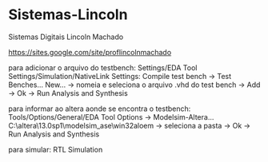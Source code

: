 # Sistemas-Lincoln
Sistemas Digitais Lincoln Machado

https://sites.google.com/site/proflincolnmachado

 para adicionar o arquivo do testbench: Settings/EDA Tool Settings/Simulation/NativeLink Settings: Compile test bench -> Test Benches...  New... -> nomeia e seleciona o arquivo .vhd do test bench -> Add -> Ok -> Run Analysis and Synthesis

 para informar ao altera aonde se encontra o testbench: Tools/Options/General/EDA Tool Options -> Modelsim-Altera... C:\altera\13.0sp1\modelsim_ase\win32aloem -> seleciona a pasta -> Ok -> Run Analysis and Synthesis

 para simular: RTL Simulation
